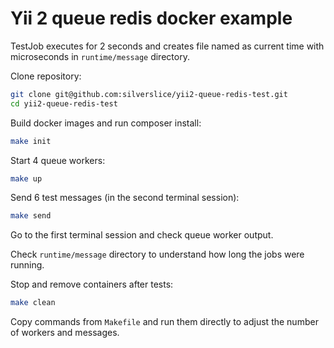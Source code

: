 # Yii 2 queue redis docker example

TestJob executes for 2 seconds and creates file named as current time with microseconds in `runtime/message` directory.

Clone repository:

```sh
git clone git@github.com:silverslice/yii2-queue-redis-test.git
cd yii2-queue-redis-test
```

Build docker images and run composer install:

```sh
make init
```

Start 4 queue workers:

```sh
make up
```

Send 6 test messages (in the second terminal session):

```sh
make send
```

Go to the first terminal session and check queue worker output.

Check `runtime/message` directory to understand how long the jobs were running.

Stop and remove containers after tests:

```sh
make clean
```

Copy commands from `Makefile` and run them directly to adjust the number of workers and messages.